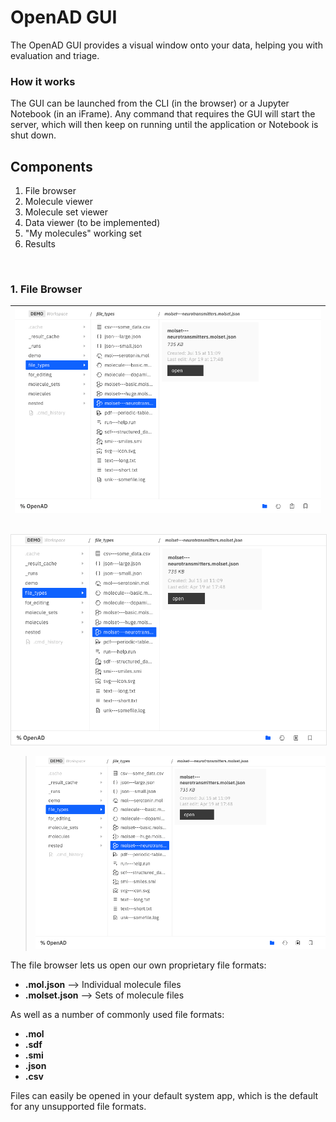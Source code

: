 # OpenAD GUI

The OpenAD GUI provides a visual window onto your data, helping you with evaluation and triage.


### How it works

The GUI can be launched from the CLI (in the browser) or a Jupyter Notebook (in an iFrame).
Any command that requires the GUI will start the server, which will then keep on running until the application or Notebook is shut down.

## Components

1. File browser
1. Molecule viewer
2. Molecule set viewer
1. Data viewer (to be implemented)
1. "My molecules" working set
1. Results

<br>

### 1. File Browser

|![test](readme/file-browser.png)|
|---|


|   |   |   |   |   |
|---|---|---|---|---|

<img src= "readme/file-browser.png" alt="File browser" style="border: 1px solid rgba(0,0,0,.1);">

> ![test](readme/file-browser.png)



The file browser lets us open our own proprietary file formats:

- **.mol.json** --> Individual molecule files
- **.molset.json** --> Sets of molecule files

As well as a number of commonly used file formats:

- **.mol**
- **.sdf**
- **.smi**
- **.json**
- **.csv**

Files can easily be opened in your default system app, which is the default for any unsupported file formats.

